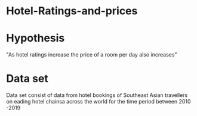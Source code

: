 # Hotel-Ratings-and-prices

# Hypothesis
"As hotel ratings increase the price of  a room per day also increases" 

# Data set

Data set consist of data from hotel bookings of Southeast Asian travellers on eading hotel chainsa across the world for the time period between 2010 -2019 
